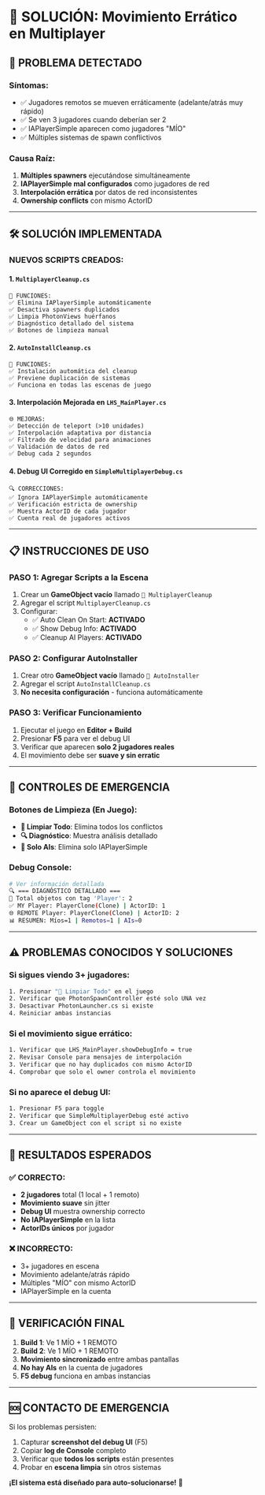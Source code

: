 # 🎯 SOLUCIÓN: Movimiento Errático en Multiplayer

## 🚨 **PROBLEMA DETECTADO**

### **Síntomas:**
- ✅ Jugadores remotos se mueven erráticamente (adelante/atrás muy rápido)
- ✅ Se ven 3 jugadores cuando deberían ser 2
- ✅ IAPlayerSimple aparecen como jugadores "MÍO"
- ✅ Múltiples sistemas de spawn conflictivos

### **Causa Raíz:**
1. **Múltiples spawners** ejecutándose simultáneamente
2. **IAPlayerSimple mal configurados** como jugadores de red
3. **Interpolación errática** por datos de red inconsistentes
4. **Ownership conflicts** con mismo ActorID

---

## 🛠️ **SOLUCIÓN IMPLEMENTADA**

### **NUEVOS SCRIPTS CREADOS:**

#### 1. `MultiplayerCleanup.cs`
```
🧹 FUNCIONES:
✅ Elimina IAPlayerSimple automáticamente
✅ Desactiva spawners duplicados
✅ Limpia PhotonViews huérfanos
✅ Diagnóstico detallado del sistema
✅ Botones de limpieza manual
```

#### 2. `AutoInstallCleanup.cs`
```
🚀 FUNCIONES:
✅ Instalación automática del cleanup
✅ Previene duplicación de sistemas
✅ Funciona en todas las escenas de juego
```

#### 3. **Interpolación Mejorada** en `LHS_MainPlayer.cs`
```
🌐 MEJORAS:
✅ Detección de teleport (>10 unidades)
✅ Interpolación adaptativa por distancia
✅ Filtrado de velocidad para animaciones
✅ Validación de datos de red
✅ Debug cada 2 segundos
```

#### 4. **Debug UI Corregido** en `SimpleMultiplayerDebug.cs`
```
🔍 CORRECCIONES:
✅ Ignora IAPlayerSimple automáticamente
✅ Verificación estricta de ownership
✅ Muestra ActorID de cada jugador
✅ Cuenta real de jugadores activos
```

---

## 📋 **INSTRUCCIONES DE USO**

### **PASO 1: Agregar Scripts a la Escena**
1. Crear un **GameObject vacío** llamado `🧹 MultiplayerCleanup`
2. Agregar el script `MultiplayerCleanup.cs`
3. Configurar:
   - ✅ Auto Clean On Start: **ACTIVADO**
   - ✅ Show Debug Info: **ACTIVADO**
   - ✅ Cleanup AI Players: **ACTIVADO**

### **PASO 2: Configurar AutoInstaller**
1. Crear otro **GameObject vacío** llamado `🚀 AutoInstaller`
2. Agregar el script `AutoInstallCleanup.cs`
3. **No necesita configuración** - funciona automáticamente

### **PASO 3: Verificar Funcionamiento**
1. Ejecutar el juego en **Editor + Build**
2. Presionar **F5** para ver el debug UI
3. Verificar que aparecen **solo 2 jugadores reales**
4. El movimiento debe ser **suave y sin erratic**

---

## 🔧 **CONTROLES DE EMERGENCIA**

### **Botones de Limpieza (En Juego):**
- **🧹 Limpiar Todo**: Elimina todos los conflictos
- **🔍 Diagnóstico**: Muestra análisis detallado
- **🤖 Solo AIs**: Elimina solo IAPlayerSimple

### **Debug Console:**
```bash
# Ver información detallada
🔍 === DIAGNÓSTICO DETALLADO ===
👥 Total objetos con tag 'Player': 2
✅ MY Player: PlayerClone(Clone) | ActorID: 1
🌐 REMOTE Player: PlayerClone(Clone) | ActorID: 2
📊 RESUMEN: Míos=1 | Remotos=1 | AIs=0
```

---

## ⚠️ **PROBLEMAS CONOCIDOS Y SOLUCIONES**

### **Si sigues viendo 3+ jugadores:**
```bash
1. Presionar "🧹 Limpiar Todo" en el juego
2. Verificar que PhotonSpawnController esté solo UNA vez
3. Desactivar PhotonLauncher.cs si existe
4. Reiniciar ambas instancias
```

### **Si el movimiento sigue errático:**
```bash
1. Verificar que LHS_MainPlayer.showDebugInfo = true
2. Revisar Console para mensajes de interpolación
3. Verificar que no hay duplicados con mismo ActorID
4. Comprobar que solo el owner controla el movimiento
```

### **Si no aparece el debug UI:**
```bash
1. Presionar F5 para toggle
2. Verificar que SimpleMultiplayerDebug esté activo
3. Crear un GameObject con el script si no existe
```

---

## 🎯 **RESULTADOS ESPERADOS**

### **✅ CORRECTO:**
- **2 jugadores** total (1 local + 1 remoto)
- **Movimiento suave** sin jitter
- **Debug UI** muestra ownership correcto
- **No IAPlayerSimple** en la lista
- **ActorIDs únicos** por jugador

### **❌ INCORRECTO:**
- 3+ jugadores en escena
- Movimiento adelante/atrás rápido
- Múltiples "MÍO" con mismo ActorID
- IAPlayerSimple en la cuenta

---

## 🔄 **VERIFICACIÓN FINAL**

1. **Build 1**: Ve 1 MÍO + 1 REMOTO
2. **Build 2**: Ve 1 MÍO + 1 REMOTO
3. **Movimiento sincronizado** entre ambas pantallas
4. **No hay AIs** en la cuenta de jugadores
5. **F5 debug** funciona en ambas instancias

---

## 🆘 **CONTACTO DE EMERGENCIA**

Si los problemas persisten:
1. Capturar **screenshot del debug UI** (F5)
2. Copiar **log de Console** completo
3. Verificar que **todos los scripts** están presentes
4. Probar en **escena limpia** sin otros sistemas

**¡El sistema está diseñado para auto-solucionarse!** 🚀 